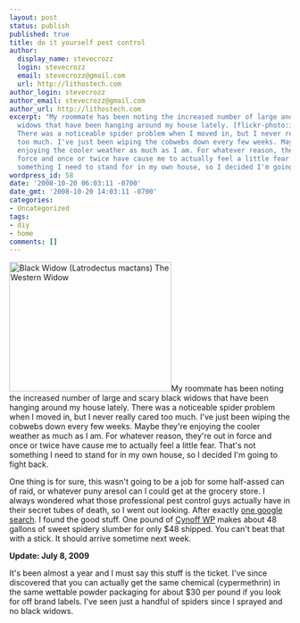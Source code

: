 ```yaml
---
layout: post
status: publish
published: true
title: do it yourself pest control
author:
  display_name: stevecrozz
  login: stevecrozz
  email: stevecrozz@gmail.com
  url: http://lithostech.com
author_login: stevecrozz
author_email: stevecrozz@gmail.com
author_url: http://lithostech.com
excerpt: "My roommate has been noting the increased number of large and scary black
  widows that have been hanging around my house lately. [flickr-photo:id=2800388371,size=t]
  There was a noticeable spider problem when I moved in, but I never really cared
  too much. I've just been wiping the cobwebs down every few weeks. Maybe they're
  enjoying the cooler weather as much as I am. For whatever reason, they're out in
  force and once or twice have cause me to actually feel a little fear. That's not
  something I need to stand for in my own house, so I decided I'm going to fight back.\r\n\r\n"
wordpress_id: 58
date: '2008-10-20 06:03:11 -0700'
date_gmt: '2008-10-20 14:03:11 -0700'
categories:
- Uncategorized
tags:
- diy
- home
comments: []
---
```

<p><img src="http://lithostech.com/wp-content/uploads/2008/10/4136613234_dc76ee0d99_o1-290x232.jpg" alt="Black Widow (Latrodectus mactans) The Western Widow" width="290" height="232" class="alignleft size-medium wp-image-527" />My roommate has been noting the increased number of large and scary black widows that have been hanging around my house lately. There was a noticeable spider problem when I moved in, but I never really cared too much. I've just been wiping the cobwebs down every few weeks. Maybe they're enjoying the cooler weather as much as I am. For whatever reason, they're out in force and once or twice have cause me to actually feel a little fear. That's not something I need to stand for in my own house, so I decided I'm going to fight back.</p><a id="more"></a><a id="more-58"></a></p>
<p>One thing is for sure, this wasn't going to be a job for some half-assed can of raid, or whatever puny aresol can I could get at the grocery store. I always wondered what those professional pest control guys actually have in their secret tubes of death, so I went out looking. After exactly <a href="http://www.google.com/search?q=black+widow+pesticide">one google search</a>. I found the good stuff. One pound of <a href="http://www.google.com/products?q=cynoff+wp">Cynoff WP</a> makes about 48 gallons of sweet spidery slumber for only $48 shipped. You can't beat that with a stick. It should arrive sometime next week.</p></p>
<p><strong>Update: July 8, 2009</strong></p></p>
<p>It's been almost a year and I must say this stuff is the ticket. I've since discovered that you can actually get the same chemical (cypermethrin) in the same wettable powder packaging for about $30 per pound if you look for off brand labels. I've seen just a handful of spiders since I sprayed and no black widows.</p></p>
